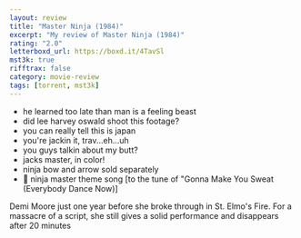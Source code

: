 ```yaml
---
layout: review
title: "Master Ninja (1984)"
excerpt: "My review of Master Ninja (1984)"
rating: "2.0"
letterboxd_url: https://boxd.it/4TavSl
mst3k: true
rifftrax: false
category: movie-review
tags: [torrent, mst3k]
---
```


- he learned too late than man is a feeling beast
- did lee harvey oswald shoot this footage?
- you can really tell this is japan
- you're jackin it, trav...eh...uh
- you guys talkin about my butt?
- jacks master, in color!
- ninja bow and arrow sold separately
- 🎵 ninja master theme song [to the tune of "Gonna Make You Sweat (Everybody Dance Now)]

Demi Moore just one year before she broke through in St. Elmo's Fire. For a massacre of a script, she still gives a solid performance and disappears after 20 minutes
